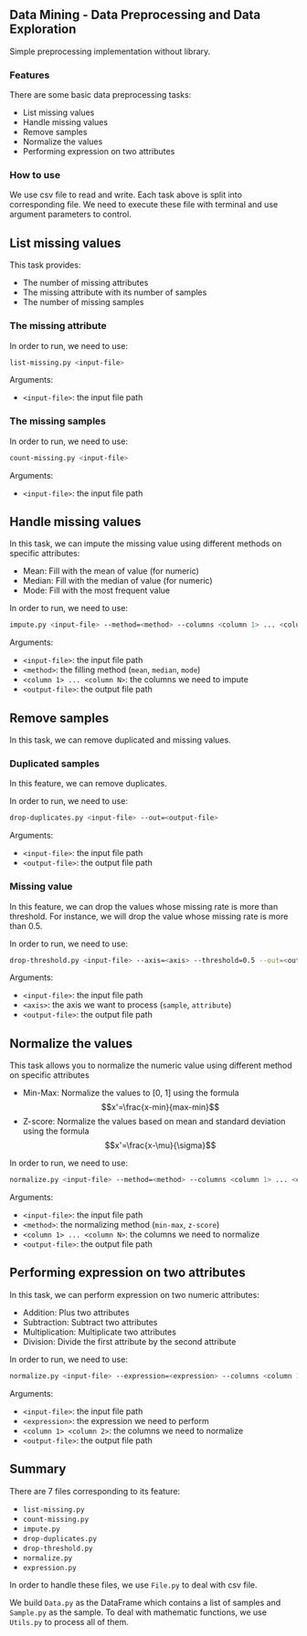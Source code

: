 ## **Data Mining - Data Preprocessing and Data Exploration**
Simple preprocessing implementation without library.
### **Features**
There are some basic data preprocessing tasks:
* List missing values
* Handle missing values
* Remove samples
* Normalize the values
* Performing expression on two attributes
### **How to use**
We use csv file to read and write. Each task above is split into corresponding file. We need to execute these file with terminal and use argument parameters to control.
## **List missing values**

This task provides:

* The number of missing attributes
* The missing attribute with its number of samples
* The number of missing samples

### **The missing attribute**
In order to run, we need to use:
```bash
list-missing.py <input-file>
```
Arguments:
* `<input-file>`: the input file path

### **The missing samples**

In order to run, we need to use:
```bash
count-missing.py <input-file>
```
Arguments:
* `<input-file>`: the input file path

## **Handle missing values**

In this task, we can impute the missing value using different methods on specific attributes:

* Mean: Fill with the mean of value (for numeric)
* Median: Fill with the median of value (for numeric)
* Mode: Fill with the most frequent value

In order to run, we need to use:
```bash
impute.py <input-file> --method=<method> --columns <column 1> ... <column N> --out=<output-file>
```
Arguments:
* `<input-file>`: the input file path
* `<method>`: the filling method (`mean`, `median`, `mode`)
* `<column 1> ... <column N>`: the columns we need to impute
* `<output-file>`: the output file path

## **Remove samples**

In this task, we can remove duplicated and missing values.

### **Duplicated samples**
In this feature, we can remove duplicates.

In order to run, we need to use:
```bash
drop-duplicates.py <input-file> --out=<output-file>
```
Arguments:
* `<input-file>`: the input file path
* `<output-file>`: the output file path

### **Missing value**
In this feature, we can drop the values whose missing rate is more than threshold. For instance, we will drop the value whose missing rate is more than 0.5.

In order to run, we need to use:
```bash
drop-threshold.py <input-file> --axis=<axis> --threshold=0.5 --out=<output-file>
```
Arguments:
* `<input-file>`: the input file path
* `<axis>`: the axis we want to process (`sample`, `attribute`)
* `<output-file>`: the output file path


## **Normalize the values**

This task allows you to normalize the numeric value using different method on specific attributes

* Min-Max: Normalize the values to [0, 1] using the formula
$$x'=\frac{x-min}{max-min}$$
* Z-score: Normalize the values based on mean and standard deviation using the formula
$$x'=\frac{x-\mu}{\sigma}$$
 
In order to run, we need to use:
```bash
normalize.py <input-file> --method=<method> --columns <column 1> ... <column N> --out=<output-file>
```
Arguments:
* `<input-file>`: the input file path
* `<method>`: the normalizing method (`min-max`, `z-score`)
* `<column 1> ... <column N>`: the columns we need to normalize
* `<output-file>`: the output file path


## **Performing expression on two attributes**

In this task, we can perform expression on two numeric attributes:

* Addition: Plus two attributes
* Subtraction: Subtract two attributes
* Multiplication: Multiplicate two attributes
* Division: Divide the first attribute by the second attribute
 
In order to run, we need to use:
```bash
normalize.py <input-file> --expression=<expression> --columns <column 1> <column 2> --out=<output-file>
```
Arguments:
* `<input-file>`: the input file path
* `<expression>`: the expression we need to perform
* `<column 1> <column 2>`: the columns we need to normalize
* `<output-file>`: the output file path

## **Summary**
There are 7 files corresponding to its feature:
* `list-missing.py`
* `count-missing.py`
* `impute.py`
* `drop-duplicates.py`
* `drop-threshold.py`
* `normalize.py`
* `expression.py`

In order to handle these files, we use `File.py` to deal with csv file.

We build `Data.py` as the DataFrame which contains a list of samples and `Sample.py` as the sample. To deal with mathematic functions, we use `Utils.py` to process all of them.
